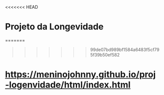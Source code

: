 <<<<<<< HEAD
# Projeto da Longevidade
=======
>>>>>>> 99de07bd989bf1584a6483f5cf795f39b50ef582
# https://meninojohnny.github.io/proj-logenvidade/html/index.html

